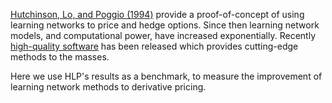 [Hutchinson, Lo, and Poggio (1994)](http://cbcl.csail.mit.edu/projects/cbcl/publications/ps/hutchinson-lo-poggio-jfinance-1994.pdf) provide a proof-of-concept of using learning networks to price and hedge options.  Since then learning network models, and computational power, have increased exponentially. Recently [high-quality software](https://www.tensorflow.org/) has been released which provides cutting-edge methods to the masses.

Here we use HLP's results as a benchmark, to measure the improvement of learning network methods to derivative pricing.
